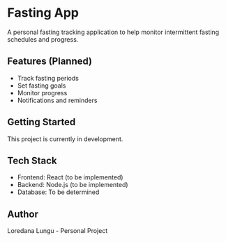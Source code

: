# Fasting App

A personal fasting tracking application to help monitor intermittent fasting schedules and progress.

## Features (Planned)
- Track fasting periods
- Set fasting goals
- Monitor progress
- Notifications and reminders

## Getting Started

This project is currently in development.

## Tech Stack
- Frontend: React (to be implemented)
- Backend: Node.js (to be implemented)
- Database: To be determined

## Author
Loredana Lungu - Personal Project